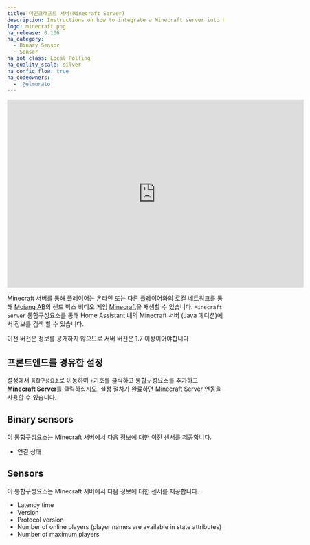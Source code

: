 ```yaml
---
title: 마인크래프트 서버(Minecraft Server)
description: Instructions on how to integrate a Minecraft server into Home Assistant.
logo: minecraft.png
ha_release: 0.106
ha_category:
  - Binary Sensor
  - Sensor
ha_iot_class: Local Polling
ha_quality_scale: silver
ha_config_flow: true
ha_codeowners:
  - '@elmurato'
---
```


<iframe width="690" height="437" src="https://www.youtube.com/embed/eUZLqgVF7tk" frameborder="0" allow="accelerometer; autoplay; encrypted-media; gyroscope; picture-in-picture" allowfullscreen></iframe>

Minecraft 서버를 통해 플레이어는 온라인 또는 다른 플레이어와의 로컬 네트워크를 통해 [Mojang AB](https://www.mojang.com)의 샌드 박스 비디오 게임 [Minecraft](https://www.minecraft.net)을 재생할 수 있습니다. `Minecraft Server` 통합구성요소를 통해 Home Assistant 내의 Minecraft 서버 (Java 에디션)에서 정보를 검색 할 수 있습니다.

<div class='note'>
이전 버전은 정보를 공개하지 않으므로 서버 버전은 1.7 이상이어야합니다
</div>

## 프론트엔드를 경유한 설정

설정에서 `통합구성요소`로 이동하여 `+`기호를 클릭하고 통합구성요소를 추가하고 **Minecraft Server**를 클릭하십시오. 설정 절차가 완료하면 Minecraft Server 연동을 사용할 수 있습니다.

## Binary sensors

이 통합구성요소는 Minecraft 서버에서 다음 정보에 대한 이진 센서를 제공합니다.

- 연결 상태

## Sensors

이 통합구성요소는 Minecraft 서버에서 다음 정보에 대한 센서를 제공합니다.

- Latency time
- Version
- Protocol version
- Number of online players (player names are available in state attributes)
- Number of maximum players
